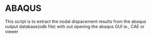 # ABAQUS
This script is to extract the nodal dispacement results from the abaqus output database(odb file) with out opening the abaqus GUI ie., CAE or viewer
